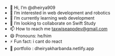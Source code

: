 - 👋 Hi, I’m @dheirya909
- 👀 I’m interested in web development and robotics
- 🌱 I’m currently learning web development
- 💞️ I’m looking to collaborate on Swift Study
- 📫 How to reach me taxwiseappdev@gmail.com
- 😄 Pronouns: he/him
- ⚡ Fun fact: i cant do react
- 📠 portfolio : dheiryakharbanda.netlify.app

<!---
dheirya909/dheirya909 is a ✨ special ✨ repository because its `README.md` (this file) appears on your GitHub profile.
You can click the Preview link to take a look at your changes.
--->
